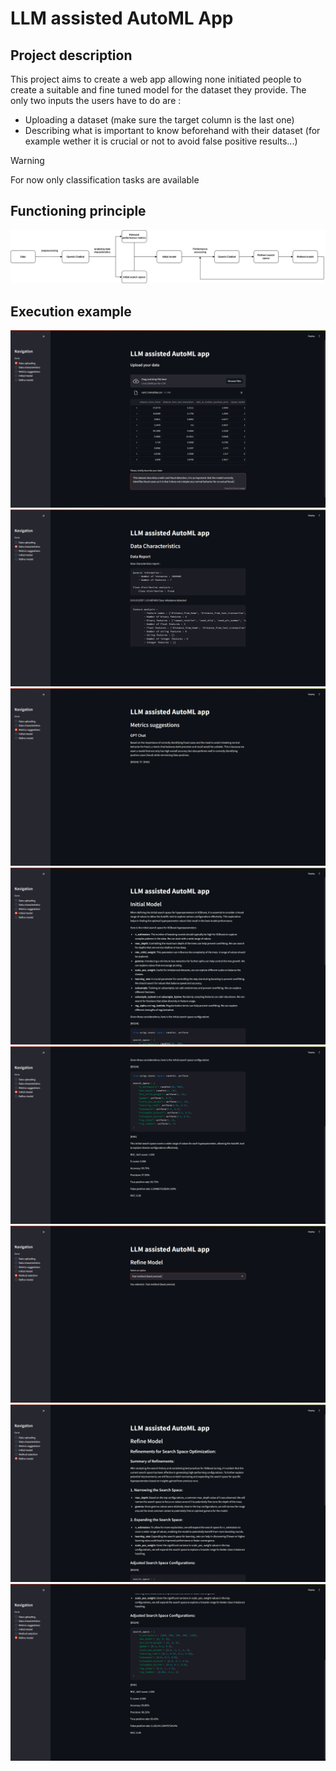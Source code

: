# LLM assisted AutoML App

## Project description
This project aims to create a web app allowing none initiated people to create a suitable and fine tuned model for the dataset they provide.
The only two inputs the users have to do are :
- Uploading a dataset (make sure the target column is the last one)
- Describing what is important to know beforehand with their dataset (for example wether it is crucial or not to avoid false positive results...)
> [!WARNING]
> For now only classification tasks are available

## Functioning principle
![Diagram](Diagram.png)

## Execution example
![Upload](Screenshots/Upload.png)
![Data Report](Screenshots/Data_report.png)
![Metrics](Screenshots/Metrics.png)
![Initial Model Top](Screenshots/Initial1.png)
![Initial Model Bottom](Screenshots/Initial2.png)
![Method](Screenshots/Method.png)
![Refined Model Top](Screenshots/Refined1.png)
![Refined Model Bottom](Screenshots/Refined2.png)
